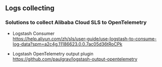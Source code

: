 ## Logs collecting

### Solutions to collect Alibaba Cloud SLS to OpenTelemetry
+ Logstash Consumer  
    https://help.aliyun.com/zh/sls/user-guide/use-logstash-to-consume-log-data?spm=a2c4g.11186623.0.0.7ac05d36tRoCPk  

+ Logstash OpenTelemetry output plugin  
    https://github.com/paulgrav/logstash-output-opentelemetry  